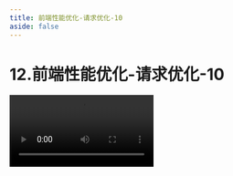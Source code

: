 ```yaml
---
title: 前端性能优化-请求优化-10
aside: false
---
```


# 12.前端性能优化-请求优化-10

<video autoplay src="http://qn.chinavanes.com/interview/performance/12.前端性能优化-请求优化-10.mp4" controls controlsList="nodownload" width="50%"/>

